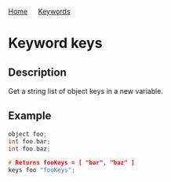 [Home](https://github.com/puckowski/concert7/blob/master/) <span>&emsp;</span> [Keywords](https://github.com/puckowski/concert7/blob/master/keywords.md)

# Keyword keys

## Description

Get a string list of object keys in a new variable.

## Example

```cpp
object foo;
int foo.bar;
int foo.baz;

# Returns fooKeys = [ "bar", "baz" ]
keys foo "fooKeys";
```
